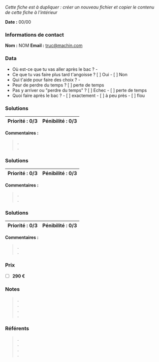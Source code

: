*Cette fiche est à dupliquer : créer un nouveau fichier et copier le contenu de cette fiche à l'intérieur*

**Date :** 00/00

### Informations de contact
**Nom :** NOM
**Email :** truc@machin.com

### Data

- Où est-ce que tu vas aller après le bac ? - 
- Ce que tu vas faire plus tard t'angoisse ? [ ] Oui - [ ] Non
- Qui t'aide pour faire des choix ? - 
- Peur de perdre du temps ? [ ] perte de temps 
- Pas y arriver ou "perdre du temps" ? [ ] Echec - [ ] perte de temps 
- Quoi faire après le bac ? - [ ] exactement - [ ] à peu près - [ ] flou

### Solutions

**Priorité :** 0/3 | **Pénibilité :** 0/3 
------------ | -------------
**Commentaires :**
> .  
> .  

### Solutions

**Priorité :** 0/3 | **Pénibilité :** 0/3 
------------ | -------------
**Commentaires :**
> .  
> .  

### Solutions

**Priorité :** 0/3 | **Pénibilité :** 0/3 
------------ | -------------
**Commentaires :**
> .  
> .  

### Prix

- [ ] **290 €**

### Notes

> .  
> .  
> .  
> .  

### Référents

> .  
> .  
> .  
> .  

